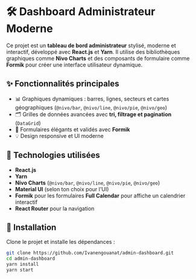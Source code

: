 # 🛠️ Dashboard Administrateur Moderne

Ce projet est un **tableau de bord administrateur** stylisé, moderne et interactif, développé avec **React.js** et **Yarn**. Il utilise des bibliothèques graphiques comme **Nivo Charts** et des composants de formulaire comme **Formik** pour créer une interface utilisateur dynamique.

## ✨ Fonctionnalités principales

- 📊 Graphiques dynamiques : barres, lignes, secteurs et cartes géographiques (`@nivo/bar`, `@nivo/line`, `@nivo/pie`, `@nivo/geo`)
- 🗂️ Grilles de données avancées avec **tri, filtrage et pagination** (`DataGrid`)
- 📝 Formulaires élégants et validés avec **Formik**
- 💡 Design responsive et UI moderne

## 🧰 Technologies utilisées

- **React.js**
- **Yarn**
- **Nivo Charts** (`@nivo/bar`, `@nivo/line`, `@nivo/pie`, `@nivo/geo`)
- **Material UI** (selon ton choix pour l'UI)
- **Formik** pour les formulaires
  **Full Calendar** pour affiche un calendrier interactif
- **React Router** pour la navigation

## 🚀 Installation

Clone le projet et installe les dépendances :

```bash
git clone https://github.com/Ivanengouanat/admin-dashboard.git
cd admin-dashboard
yarn install
yarn start
```
